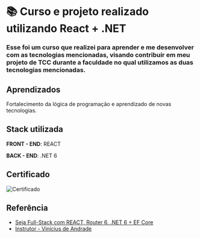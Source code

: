 
# 📚 Curso e projeto realizado utilizando React + .NET

### Esse foi um curso que realizei para aprender e me desenvolver com as tecnologias mencionadas, visando contribuir em meu projeto de TCC durante a faculdade no qual utilizamos as duas tecnologias mencionadas.




## Aprendizados

Fortalecimento da lógica de programação e aprendizado de novas tecnologias. 

## Stack utilizada

**FRONT - END**: REACT

**BACK - END**: .NET 6


## Certificado

![Certificado](https://udemy-certificate.s3.amazonaws.com/image/UC-ea194007-1bb8-49ed-810b-0f188414922f.jpg)


## Referência

 - [Seja Full-Stack com REACT, Router 6, .NET 6 + EF Core](https://www.udemy.com/course/seja-full-stack-com-react-redux-e-aspnetcore-efcore/?couponCode=ST13MT40224)
 - [Instrutor - Vinícius de Andrade](https://www.udemy.com/course/seja-full-stack-com-react-redux-e-aspnetcore-efcore/?couponCode=ST13MT40224#instructor-1)


